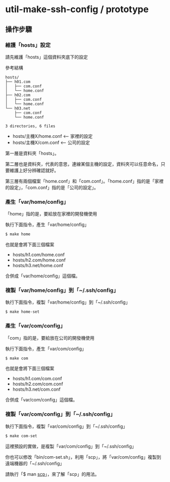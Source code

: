 # util-make-ssh-config / prototype


## 操作步驟


### 維護「hosts」設定

請先維護「hosts」這個資料夾底下的設定

參考結構

```
hosts/
├── h01.com
│   ├── com.conf
│   └── home.conf
├── h02.com
│   ├── com.conf
│   └── home.conf
└── h03.net
    ├── com.conf
    └── home.conf

3 directories, 6 files

```

* hosts/主機X/home.conf <-- 家裡的設定
* hosts/主機X/com.conf <-- 公司的設定


第一層是資料夾「hosts」。

第二層也是資料夾，代表的意思，連線某個主機的設定，資料夾可以任意命名，只要維護上好分辨確認就好。

第三層有兩個檔案「home.conf」和「com.conf」。「home.conf」指的是「家裡的設定」，「com.conf」指的是「公司的設定」。


### 產生「var/home/config」

「home」指的是，要給放在家裡的開發機使用

執行下面指令，產生「var/home/config」

``` sh
$ make home
```

也就是會將下面三個檔案

* hosts/h1.com/home.conf
* hosts/h2.com/home.conf
* hosts/h3.net/home.conf

合併成「var/home/config」這個檔。

### 複製「var/home/config」到「~/.ssh/config」

執行下面指令，複製「var/home/config」到「~/.ssh/config」

``` sh
$ make home-set
```

### 產生「var/com/config」

「com」指的是，要給放在公司的開發機使用

執行下面指令，產生「var/com/config」

``` sh
$ make com
```

也就是會將下面三個檔案

* hosts/h1.com/com.conf
* hosts/h2.com/com.conf
* hosts/h3.net/com.conf

合併成「var/com/config」這個檔。

### 複製「var/com/config」到「~/.ssh/config」

執行下面指令，複製「var/com/config」到「~/.ssh/config」

``` sh
$ make com-set
```

這裡預設的實做，是複製「var/com/config」到「~/.ssh/config」

你也可以修改「bin/com-set.sh」，利用「scp」，將「var/com/config」複製到遠端機器的「~/.ssh/config」

請執行「$ man [scp](http://manpages.ubuntu.com/manpages/xenial/en/man1/scp.1.html)」，來了解「scp」的用法。
